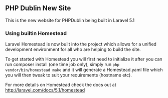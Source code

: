 ## PHP Dublin New Site

This is the new website for PHPDublin being built in Laravel 5.1

### Using builtin Homestead
Laravel Homestead is now built into the project which allows for a unified
development environment for all who are helping to build the site.

To get started with Homestead you will first need to initialize it after
you can run composer install (one time job only), simply run 
```php vendor/bin/homestead make``` and it will generate a Homestead.yaml file
which you will then tweak to suit your requirements (hostname etc).

For more details on Homestead check the docs out at http://laravel.com/docs/5.1/homestead

